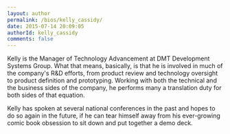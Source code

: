 ```yaml
---
layout: author
permalink: /bios/kelly_cassidy/
date: 2015-07-14 20:09:05
authorId: kelly_cassidy
comments: false
---
```

Kelly is the Manager of Technology Advancement at DMT Development Systems Group. What that means, basically, is that he is involved in much of the company's R&D efforts, from product review and technology oversight to product definition and prototyping. Working with both the technical and the business sides of the company, he performs many a translation duty for both sides of that equation.

Kelly has spoken at several national conferences in the past and hopes to do so again in the future, if he can tear himself away from his ever-growing comic book obsession to sit down and put together a demo deck.
